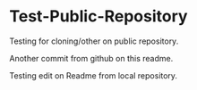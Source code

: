 # Test-Public-Repository
Testing for cloning/other on public repository.

Another commit from github on this readme.

Testing edit on Readme from local repository.
